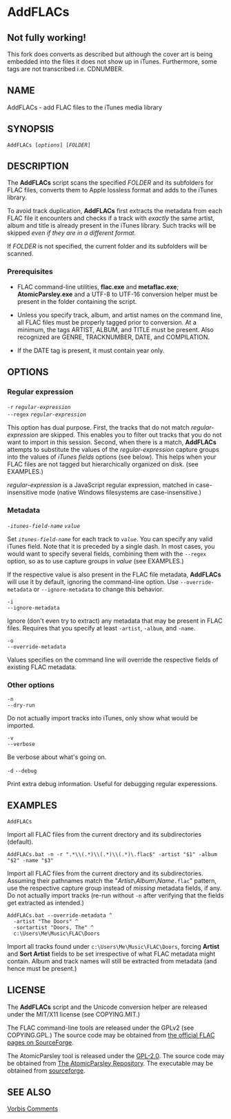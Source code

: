 # AddFLACs #
## Not fully working! ##

This fork does converts as described but although the cover art is being embedded into the files it does not show up in iTunes. Furthermore, some tags are not transcribed i.e. CDNUMBER.

## NAME ##

AddFLACs - add FLAC files to the iTunes media library

## SYNOPSIS ##

`AddFLACs [`*`options`*`] [`*`FOLDER`*`]`

## DESCRIPTION ##

The **AddFLACs** script scans the specified *FOLDER* and its subfolders
for FLAC files, converts them to Apple lossless format and adds to the
iTunes library.

To avoid track duplication, **AddFLACs** first extracts the metadata from
each FLAC file it encounters and checks if a track with *exactly* the 
same artist, album and title is already present in the iTunes library.
Such tracks will be skipped *even if they are in a different format*.

If *FOLDER* is not specified, the current folder and its subfolders 
will be scanned.

### Prerequisites ###

- FLAC command-line utilities, **flac.exe** and **metaflac.exe**; **AtomicParsley.exe** and
a UTF-8 to UTF-16 conversion helper must be present in the folder 
containing the script.

- Unless you specify track, album, and artist names on the command line,
all FLAC files must be properly tagged prior to conversion. At a minimum, 
the tags ARTIST, ALBUM, and TITLE must be present. Also recognized are GENRE, 
TRACKNUMBER, DATE, and COMPILATION. 

- If the DATE tag is present, it must contain year only.

## OPTIONS ##

### Regular expression ###

`-r` *`regular-expression`*  
`--regex` *`regular-expression`*  

This option has dual purpose. First, the tracks that do not match *regular-expression*
are skipped. This enables you to filter out tracks that you do not want to import in this
session. Second, when there is a match, **AddFLACs** attempts to substitute the values
of the *regular-expression* capture groups into the values of *iTunes fields* options
(see below). This helps when your FLAC files are not tagged but hierarchically
organized on disk. (see EXAMPLES.)

*regular-expression* is a JavaScript regular expression, matched in case-insensitive mode
(native Windows filesystems are case-insensitive.)

### Metadata ###

`-`*`itunes-field-name`* *`value`*

Set *`itunes-field-name`* for each track to *`value`*.
You can specify any valid iTunes field. Note that it is preceded by a single dash.
In most cases, you would want to specify several fields, combining them with the
`--regex` option, so as to use capture groups in *value* (see EXAMPLES.)

If the respective value is also present in the FLAC file metadata,
**AddFLACs** will use it by default, ignoring the command-line option.
Use `--override-metadata` or `--ignore-metadata` to change this behavior.


`-i`  
`--ignore-metadata`

Ignore (don't even try to extract) any metadata that may be present in FLAC files.
Requires that you specify at least `-artist`, `-album`, and `-name`.

`-o`  
`--override-metadata`

Values specifies on the command line will override the respective fields
of existing FLAC metadata.

### Other options ###

`-n`  
`--dry-run`  

Do not actually import tracks into iTunes, only show what would be imported.

`-v`  
`--verbose`  

Be verbose about what's going on.

`-d`
`--debug`

Print extra debug information. Useful for debugging regular experessions.

## EXAMPLES ##

`AddFLACs`

Import all FLAC files from the current drectory and its subdirectories (default).

`AddFLACs.bat -n -r ".*\\(.*)\\(.*)\\(.*)\.flac$" -artist "$1" -album "$2" -name "$3"`

Import all FLAC files from the current drectory and its subdirectories.
Assuming their pathnames match the "*Artist*`\`*Album*`\`*Name*`.flac`" pattern,
use the respective capture group instead of *missing* metadata fields, if any.
Do not actually import tracks (re-run without `-n` after verifying that the
fields get extracted as intended.)

    AddFLACs.bat --override-metadata ^
      -artist "The Doors" ^
      -sortartist "Doors, The" ^
      c:\Users\Me\Music\FLAC\Doors

Import all tracks found under `c:\Users\Me\Music\FLAC\Doors`, forcing **Artist** and
**Sort Artist** fields to be set irrespective of what FLAC metadata might contain.
Album and track names will still be extracted from metadata (and hence must be present.)

## LICENSE ##

The **AddFLACs** script and the Unicode conversion helper are released under
the MIT/X11 license (see COPYING.MIT.)

The FLAC command-line tools are released under the GPLv2 (see COPYING.GPL.)
The source code may be obtained from 
[the official FLAC pages on SourceForge](http://flac.sourceforge.net/download.html).

The AtomicParsley tool is released under the [GPL-2.0](https://github.com/wez/atomicparsley/blob/master/COPYING).
The source code may be obtained from
[The AtomicParsley Repository](https://github.com/wez/atomicparsley).
The executable may be obtained from [sourceforge](https://sourceforge.net/projects/atomicparsley/).

## SEE ALSO ##

[Vorbis Comments](http://www.xiph.org/vorbis/doc/v-comment.html)